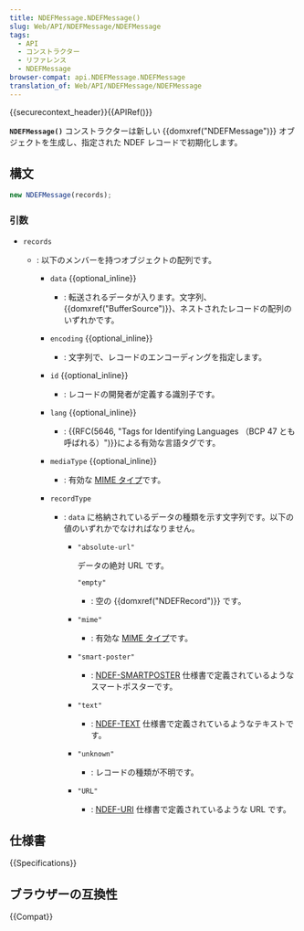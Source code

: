 ```yaml
---
title: NDEFMessage.NDEFMessage()
slug: Web/API/NDEFMessage/NDEFMessage
tags:
  - API
  - コンストラクター
  - リファレンス
  - NDEFMessage
browser-compat: api.NDEFMessage.NDEFMessage
translation_of: Web/API/NDEFMessage/NDEFMessage
---
```

{{securecontext_header}}{{APIRef()}}

**`NDEFMessage()`** コンストラクターは新しい {{domxref("NDEFMessage")}} オブジェクトを生成し、指定された NDEF レコードで初期化します。

## 構文

```js
new NDEFMessage(records);
```

### 引数

- `records`

  - : 以下のメンバーを持つオブジェクトの配列です。

    - `data` {{optional_inline}}
      - : 転送されるデータが入ります。文字列、{{domxref("BufferSource")}}、ネストされたレコードの配列のいずれかです。
    - `encoding` {{optional_inline}}
      - : 文字列で、レコードのエンコーディングを指定します。
    - `id` {{optional_inline}}
      - : レコードの開発者が定義する識別子です。
    - `lang` {{optional_inline}}
      - : {{RFC(5646, "Tags for Identifying Languages （BCP 47 とも呼ばれる）")}}による有効な言語タグです。
    - `mediaType` {{optional_inline}}
      - : 有効な [MIME タイプ](/ja/docs/Web/HTTP/Basics_of_HTTP/MIME_types)です。
    - `recordType`

      - : `data` に格納されているデータの種類を示す文字列です。以下の値のいずれかでなければなりません。

        - `"absolute-url"`

          データの絶対 URL です。

          `"empty"`

          - : 空の {{domxref("NDEFRecord")}} です。

        - `"mime"`
          - : 有効な [MIME タイプ](/ja/docs/Web/HTTP/Basics_of_HTTP/MIME_types)です。
        - `"smart-poster"`
          - : [NDEF-SMARTPOSTER](https://w3c.github.io/web-nfc/#bib-ndef-smartposter) 仕様書で定義されているようなスマートポスターです。
        - `"text"`
          - : [NDEF-TEXT](https://w3c.github.io/web-nfc/#bib-ndef-text) 仕様書で定義されているようなテキストです。
        - `"unknown"`
          - : レコードの種類が不明です。
        - `"URL"`
          - : [NDEF-URI](https://w3c.github.io/web-nfc/#bib-ndef-uri) 仕様書で定義されているような URL です。

## 仕様書

{{Specifications}}

## ブラウザーの互換性

{{Compat}}
